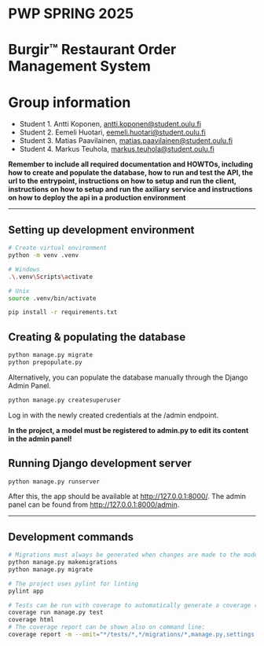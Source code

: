 # PWP SPRING 2025

# Burgir™ Restaurant Order Management System

# Group information

* Student 1. Antti Koponen, <antti.koponen@student.oulu.fi>
* Student 2. Eemeli Huotari, <eemeli.huotari@student.oulu.fi>
* Student 3. Matias Paavilainen, <matias.paavilainen@student.oulu.fi>
* Student 4. Markus Teuhola, <markus.teuhola@student.oulu.fi>

__Remember to include all required documentation and HOWTOs, including how to create and populate the database, how to run and test the API, the url to the entrypoint, instructions on how to setup and run the client, instructions on how to setup and run the axiliary service and instructions on how to deploy the api in a production environment__

-----

## Setting up development environment

```bash
# Create virtual environment
python -m venv .venv

# Windows
.\.venv\Scripts\activate

# Unix
source .venv/bin/activate

pip install -r requirements.txt
```

## Creating & populating the database

```bash
python manage.py migrate
python prepopulate.py
```

Alternatively, you can populate the database manually through the Django Admin Panel.

```bash
python manage.py createsuperuser
```

Log in with the newly created credentials at the /admin endpoint.

__In the project, a model must be registered to admin.py to edit its content in the admin panel!__

## Running Django development server

```bash
python manage.py runserver
```

After this, the app should be available at <http://127.0.0.1:8000/>.
The admin panel can be found from <http://127.0.0.1:8000/admin>.

-----

## Development commands

```bash
# Migrations must always be generated when changes are made to the models.
python manage.py makemigrations
python manage.py migrate
```

```bash
# The project uses pylint for linting
pylint app
```

```bash
# Tests can be run with coverage to automatically generate a coverage report.
coverage run manage.py test
coverage html
# The coverage report can be shown also on command line:
coverage report -m --omit="*/tests/*,*/migrations/*,manage.py,settings.py,urls.py,admin.py,apps.py,__init__.py"
```
